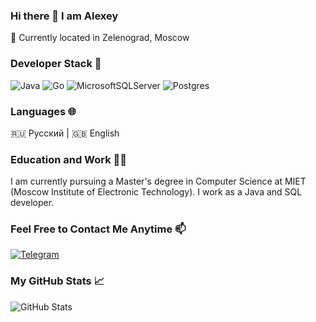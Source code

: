 ### Hi there 👋 I am Alexey

📍 Currently located in Zelenograd, Moscow

### Developer Stack 🧠

![Java](https://img.shields.io/badge/java-%23ED8B00.svg?style=for-the-badge&logo=openjdk&logoColor=white)
![Go](https://img.shields.io/badge/go-%2300ADD8.svg?style=for-the-badge&logo=go&logoColor=white)
![MicrosoftSQLServer](https://img.shields.io/badge/Microsoft%20SQL%20Server-CC2927?style=for-the-badge&logo=microsoft%20sql%20server&logoColor=white)
![Postgres](https://img.shields.io/badge/postgres-%23316192.svg?style=for-the-badge&logo=postgresql&logoColor=white)

### Languages 🌐

🇷🇺 Русский | 🇬🇧 English

### Education and Work 👨‍💻

I am currently pursuing a Master's degree in Computer Science at MIET (Moscow Institute of Electronic Technology). I work as a Java and SQL developer.

### Feel Free to Contact Me Anytime 📫

[![Telegram](https://img.shields.io/badge/Telegram-2CA5E0?style=for-the-badge&logo=telegram&logoColor=white)](https://t.me/JinFuuMugen)

### My GitHub Stats 📈

![GitHub Stats](https://github-readme-stats.vercel.app/api?username=JinFuuMugen&show_icons=true&theme=dark)
